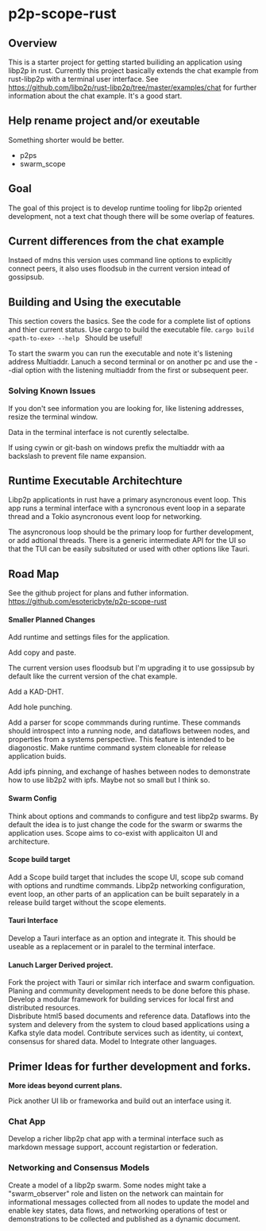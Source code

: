 # p2p-scope-rust #

## Overview ##
This is a starter project for getting started builiding an application using libp2p in rust.
Currently this project basically extends the chat example from rust-libp2p with a terminal user interface. 
See https://github.com/libp2p/rust-libp2p/tree/master/examples/chat for further information about the chat example.
It's a good start.

## Help rename project and/or exeutable ##
Something shorter would be better. 
* p2ps
* swarm_scope

## Goal ##
The goal of this project is to develop runtime tooling for libp2p oriented development, not a text chat though there will be some overlap of features.

## Current differences from the chat example ##
Instaed of mdns this version uses command line options to explicitly connect peers, it also uses floodsub in the current version intead of gossipsub. 

## Building and Using the executable ##
This section covers the basics. See the code for a complete list of options and thier current status.
Use cargo to build the executable file.
```cargo build``` 
```<path-to-exe> --help ```
Should be useful! 

To start the swarm you can run the executable and note it's listening address Multiaddr. Lanuch a second terminal or on another pc and use the --dial option with the listening multiaddr from the first or subsequent peer.

### Solving Known Issues ###
If you don't see information you are looking for, like listening addresses, resize the terminal window.

Data in the terminal interface is not curently selectalbe.

If using cywin or git-bash on windows prefix the multiaddr with aa backslash to prevent file name expansion.

## Runtime Executable Architechture ##

Libp2p applicationts in rust have a primary asyncronous event loop. 
This app runs a terminal interface with a syncronous event loop in a separate thread and a Tokio asyncronous event loop for networking. 

The asyncronous loop should be the primary loop for further development, or add adtional threads.
There is a generic intermediate API for the UI  so that the TUI can be easily subsituted or used with other options like Tauri. 

## Road Map ##

See the github project for plans and futher information. 
https://github.com/esotericbyte/p2p-scope-rust


#### Smaller Planned Changes ####

Add runtime and settings files for the application.

Add copy and paste.

The current version uses floodsub but I'm upgrading it to use gossipsub by default like the current version of the chat example.

Add a KAD-DHT.

Add hole punching.

Add a parser for scope commmands during runtime. These commands should introspect into a running node, and dataflows between nodes, and properties from a systems perspective. This feature is intended to be diagonostic. Make runtime command system cloneable for release application buids. 

Add ipfs pinning, and exchange of hashes between nodes to demonstrate how to use lib2p2 with ipfs. Maybe not so small but I think so. 

####  Swarm Config ####
Think about options and commands to configure and test libp2p swarms. By default the idea is to just change the code for the swarm or swarms the application uses.
Scope aims to co-exist with applicaiton UI and architecture.

#### Scope build target ####
Add a Scope build target that includes the scope UI, scope sub comand with options and rundtime commands. 
Libp2p networking configuration, event loop, an other parts of an application can be built separately in a release build target without the scope elements.

#### Tauri Interface ####
Develop a Tauri interface as an option and integrate it. This should be useable as a replacement or in paralel to the terminal interface. 

#### Lanuch Larger Derived project. ####
Fork the project with Tauri or similar rich interface and swarm configuation. Planing and community development needs to be done before this phase. 
Develop a modular framework for building services for local first and distributed resources.  
Disbribute html5 based documents and reference data.
Dataflows into the system and delevery from the system to cloud based applications using a Kafka style data model.
Contribute services such as identity, ui context, consensus for shared data. 
Model to Integrate other languages. 

## Primer Ideas for further development and forks. ##
**More ideas beyond current plans.**

Pick another UI lib or frameworka and build out an interface using it. 

### Chat App ###
Develop a richer libp2p chat app with a terminal interface such as markdown message support, account registartion or federation.  

### Networking and Consensus Models ###
Create a model of a libp2p swarm. Some nodes might take a "swarm_observer" role and listen on the network can maintain for informational messages collected from all nodes to update the model and enable key states, data flows, and networking operations of test or demonstrations to be collected and published as a dynamic document.


